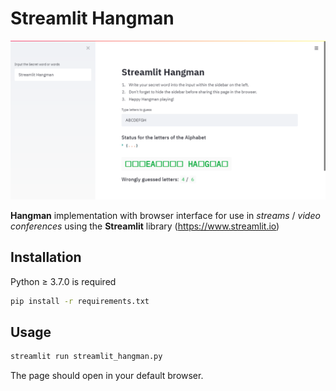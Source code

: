 # Streamlit Hangman

![Screenshot Streamlit Hangman](./images/Screenshot-Streamlit-Hangman.png)

**Hangman** implementation with browser interface for use in _streams_ / _video conferences_ using the **Streamlit** library (<https://www.streamlit.io>)

## Installation

Python ≥ 3.7.0 is required

```bash
pip install -r requirements.txt
```

## Usage

```bash
streamlit run streamlit_hangman.py
```

The page should open in your default browser.

